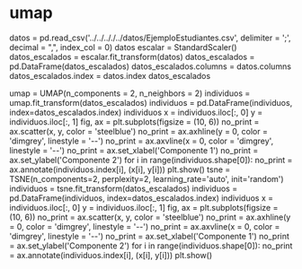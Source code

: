 # umap



datos = pd.read_csv('../../.././../datos/EjemploEstudiantes.csv', delimiter = ';', decimal = ",", index_col = 0) datos
escalar = StandardScaler() datos_escalados = escalar.fit_transform(datos) datos_escalados = pd.DataFrame(datos_escalados) datos_escalados.columns = datos.columns datos_escalados.index = datos.index datos_escalados


umap = UMAP(n_components = 2, n_neighbors = 2) individuos = umap.fit_transform(datos_escalados) individuos = pd.DataFrame(individuos, index=datos_escalados.index) individuos
x = individuos.iloc[:, 0] y = individuos.iloc[:, 1]
fig, ax = plt.subplots(figsize = (10, 6))
no_print = ax.scatter(x, y, color = 'steelblue')
no_print = ax.axhline(y = 0, color = 'dimgrey', linestyle = '--') no_print = ax.axvline(x = 0, color = 'dimgrey', linestyle = '--') no_print = ax.set_xlabel('Componente 1') no_print = ax.set_ylabel('Componente 2')
for i in range(individuos.shape[0]): no_print = ax.annotate(individuos.index[i], (x[i], y[i]))
plt.show()
tsne = TSNE(n_components=2, perplexity=2, learning_rate='auto', init='random') individuos = tsne.fit_transform(datos_escalados) individuos = pd.DataFrame(individuos, index=datos_escalados.index) individuos
x = individuos.iloc[:, 0] y = individuos.iloc[:, 1]
fig, ax = plt.subplots(figsize = (10, 6))
no_print = ax.scatter(x, y, color = 'steelblue')
no_print = ax.axhline(y = 0, color = 'dimgrey', linestyle = '--') no_print = ax.axvline(x = 0, color = 'dimgrey', linestyle = '--') no_print = ax.set_xlabel('Componente 1') no_print = ax.set_ylabel('Componente 2')
for i in range(individuos.shape[0]): no_print = ax.annotate(individuos.index[i], (x[i], y[i]))
plt.show()


